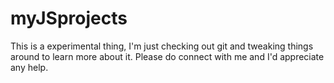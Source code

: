 # myJSprojects
This is a experimental thing, I'm just checking out git and tweaking things around to learn more about it. Please do connect with me and I'd appreciate any help. 

